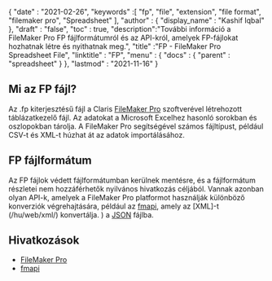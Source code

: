 {
  "date" : "2021-02-26",
  "keywords" :[ "fp", "file", "extension", "file format", "filemaker pro", "Spreadsheet" ],
  "author" : {
    "display_name" : "Kashif Iqbal"
},
  "draft" : "false",
  "toc" : true,
  "description":"További információ a FileMaker Pro FP fájlformátumról és az API-król, amelyek FP-fájlokat hozhatnak létre és nyithatnak meg.",
  "title" :"FP - FileMaker Pro Spreadsheet File",
  "linktitle" : "FP",
  "menu" : {
    "docs" : {
      "parent" : "spreadsheet"
}
},
  "lastmod" : "2021-11-16"
}

## Mi az FP fájl?

Az .fp kiterjesztésű fájl a Claris [FileMaker Pro](https://www.claris.com/filemaker/) szoftverével létrehozott táblázatkezelő fájl. Az adatokat a Microsoft Excelhez hasonló sorokban és oszlopokban tárolja. A FileMaker Pro segítségével számos fájltípust, például CSV-t és XML-t húzhat át az adatok importálásához.

## FP fájlformátum

Az FP fájlok védett fájlformátumban kerülnek mentésre, és a fájlformátum részletei nem hozzáférhetők nyilvános hivatkozás céljából. Vannak azonban olyan API-k, amelyek a FileMaker Pro platformot használják különböző konverziók végrehajtására, például az [fmapi](https://github.com/stevenwhitespacesystems/fm-xml2json), amely az [XML]-t (/hu/web/xml/) konvertálja. ) a [JSON](/hu/web/json/) fájlba.

## Hivatkozások

* [FileMaker Pro](https://www.claris.com/filemaker/)
* [fmapi](https://github.com/stevenwhitespacesystems/fm-xml2json)

